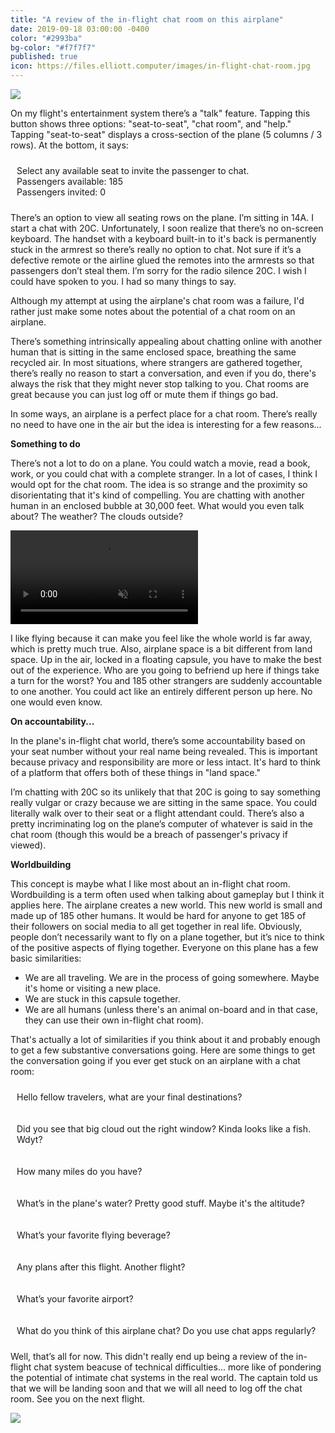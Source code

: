 ```yaml
---
title: "A review of the in-flight chat room on this airplane"
date: 2019-09-18 03:00:00 -0400
color: "#2993ba"
bg-color: "#f7f7f7"
published: true
icon: https://files.elliott.computer/images/in-flight-chat-room.jpg
---
```


![](https://files.elliott.computer/images/in-flight-chat-room.jpg)

On my flight's entertainment system there’s a "talk" feature. Tapping this button shows three options: "seat-to-seat", "chat room", and "help." Tapping "seat-to-seat" displays a cross-section of the plane (5 columns / 3 rows). At the bottom, it says:

<p style="border: 1px dotted {{ page.color }}; padding: 10px; border-radius: 10px;">
    Select any available seat to invite the passenger to chat.<br />
    Passengers available: 185<br />
    Passengers invited: 0
</p>

There’s an option to view all seating rows on the plane. I’m sitting in 14A. I start a chat with 20C. Unfortunately, I soon realize that there’s no on-screen keyboard. The handset with a keyboard built-in to it's back is permanently stuck in the armrest so there’s really no option to chat. Not sure if it’s a defective remote or the airline glued the remotes into the armrests so that passengers don’t steal them. I’m sorry for the radio silence 20C. I wish I could have spoken to you. I had so many things to say.

Although my attempt at using the airplane's chat room was a failure, I'd rather just make some notes about the potential of a chat room on an airplane.

There’s something intrinsically appealing about chatting online with another human that is sitting in the same enclosed space, breathing the same recycled air. In most situations, where strangers are gathered together, there’s really no reason to start a conversation, and even if you do, there's always the risk that they might never stop talking to you. Chat rooms are great because you can just log off or mute them if things go bad.

In some ways, an airplane is a perfect place for a chat room. There’s really no need to have one in the air but the idea is interesting for a few reasons...

**Something to do**

There’s not a lot to do on a plane. You could watch a movie, read a book, work, or you could chat with a complete stranger. In a lot of cases, I think I would opt for the chat room. The idea is so strange and the proximity so disorientating that it's kind of compelling. You are chatting with another human in an enclosed bubble at 30,000 feet. What would you even talk about? The weather? The clouds outside?

<p><video playsinline autoplay loop muted src="https://files.elliott.computer/videos/sea-clouds.m4v"></video></p>

I like flying because it can make you feel like the whole world is far away, which is pretty much true. Also, airplane space is a bit different from land space. Up in the air, locked in a floating capsule, you have to make the best out of the experience. Who are you going to befriend up here if things take a turn for the worst? You and 185 other strangers are suddenly accountable to one another. You could act like an entirely different person up here. No one would even know.

**On accountability...**

In the plane's in-flight chat world, there’s some accountability based on your seat number without your real name being revealed. This is important because privacy and responsibility are more or less intact. It's hard to think of a platform that offers both of these things in "land space."

I’m chatting with 20C so its unlikely that that 20C is going to say something really vulgar or crazy because we are sitting in the same space. You could literally walk over to their seat or a flight attendant could. There’s also a pretty incriminating log on the plane’s computer of whatever is said in the chat room (though this would be a breach of passenger's privacy if viewed).

**Worldbuilding**

This concept is maybe what I like most about an in-flight chat room. Wordbuilding is a term often used when talking about gameplay but I think it applies here. The airplane creates a new world. This new world is small and made up of 185 other humans. It would be hard for anyone to get 185 of their followers on social media to all get together in real life. Obviously, people don’t necessarily want to fly on a plane together, but it’s nice to think of the positive aspects of flying together. Everyone on this plane has a few basic similarities:

- We are all traveling. We are in the process of going somewhere. Maybe it's home or visiting a new place.
- We are stuck in this capsule together.
- We are all humans (unless there's an animal on-board and in that case, they can use their own in-flight chat room).

That's actually a lot of similarities if you think about it and probably enough to get a few substantive conversations going. Here are some things to get the conversation going if you ever get stuck on an airplane with a chat room:

<p style="border: 1px dotted {{ page.color }}; padding: 10px; border-radius: 10px;">
Hello fellow travelers, what are your final destinations?
</p>

<p style="border: 1px dotted {{ page.color }}; padding: 10px; border-radius: 10px;">
Did you see that big cloud out the right window? Kinda looks like a fish. Wdyt?
</p>

<p style="border: 1px dotted {{ page.color }}; padding: 10px; border-radius: 10px;">
How many miles do you have?
</p>

<p style="border: 1px dotted {{ page.color }}; padding: 10px; border-radius: 10px;">
What’s in the plane's water? Pretty good stuff. Maybe it's the altitude?
</p>

<p style="border: 1px dotted {{ page.color }}; padding: 10px; border-radius: 10px;">
What’s your favorite flying beverage?
</p>

<p style="border: 1px dotted {{ page.color }}; padding: 10px; border-radius: 10px;">
Any plans after this flight. Another flight?
</p>

<p style="border: 1px dotted {{ page.color }}; padding: 10px; border-radius: 10px;">
What’s your favorite airport?
</p>

<p style="border: 1px dotted {{ page.color }}; padding: 10px; border-radius: 10px;">
What do you think of this airplane chat? Do you use chat apps regularly?
</p>

Well, that’s all for now. This didn't really end up being a review of the in-flight chat system beacuse of technical difficulties... more like of pondering the potential of intimate chat systems in the real world. The captain told us that we will be landing soon and that we will all need to log off the chat room. See you on the next flight.

![](https://files.elliott.computer/images/flight-control.jpg)
